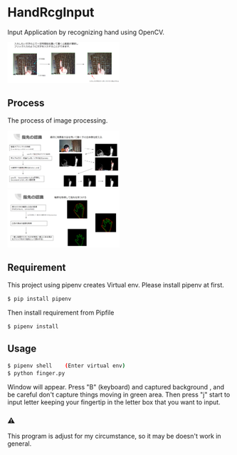 # HandRcgInput

Input Application by recognizing hand using OpenCV.

<img src="https://github.com/to-jiki/HandRcgInput/blob/main/img/demo.png" height="50%" width = "50%" >

## Process

The process of image processing.

<img src="https://github.com/to-jiki/HandRcgInput/blob/main/img/process1.png" height="50%" width = "50%" >

<img src="https://github.com/to-jiki/HandRcgInput/blob/main/img/process2.png" height="50%" width = "50%" >

## Requirement

This project using pipenv creates Virtual env. Please install pipenv at first.

```bash
$ pip install pipenv
```

Then install requirement from Pipfile

```bash
$ pipenv install
```

## Usage

```bash
$ pipenv shell    (Enter virtual env)
$ python finger.py
```

Window will appear.
Press "B" (keyboard) and captured background , and be careful don't capture things moving in green area.
Then press "j" start to input letter keeping your fingertip in the letter box that you want to input.

### ⚠️

This program is adjust for my circumstance, so it may be doesn't work in general.
